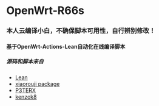 
# OpenWrt-R66s

### 本人云编译小白，不确保脚本可用性，自行辨别修改！

#### 基于OpenWrt-Actions-Lean自动化在线编译脚本  

##### 源码和脚本来自

- [Lean](https://github.com/coolsnowwolf/lede)
- [ xiaorouji package](https://github.com/xiaorouji/openwrt-passwall)
- [P3TERX](https://github.com/P3TERX/Actions-OpenWrt)
- [kenzok8](https://github.com/kenzok8/openwrt-packages)
